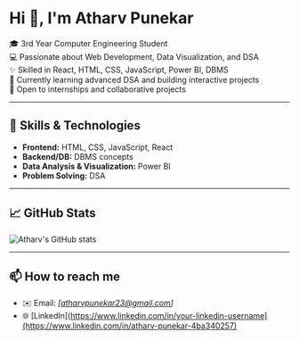 # Hi 👋, I'm Atharv Punekar

🎓 3rd Year Computer Engineering Student  
💻 Passionate about Web Development, Data Visualization, and DSA  
✨ Skilled in React, HTML, CSS, JavaScript, Power BI, DBMS  
🌱 Currently learning advanced DSA and building interactive projects  
🎯 Open to internships and collaborative projects  

---

## 🚀 Skills & Technologies

- **Frontend:** HTML, CSS, JavaScript, React
- **Backend/DB:** DBMS concepts
- **Data Analysis & Visualization:** Power BI
- **Problem Solving:** DSA

---

## 📈 GitHub Stats

![Atharv's GitHub stats](https://github-readme-stats.vercel.app/api?username=AP2304&show_icons=true&theme=radical)

---

## 📫 How to reach me

- ✉️ Email: *[atharvpunekar23@gmail.com]*
- 🌐 [LinkedIn](https://www.linkedin.com/in/your-linkedin-username](https://www.linkedin.com/in/atharv-punekar-4ba340257)
